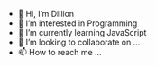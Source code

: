 - 👋 Hi, I’m Dillion
- 👀 I’m interested in Programming
- 🌱 I’m currently learning JavaScript
- 💞️ I’m looking to collaborate on ...
- 📫 How to reach me ...

<!---
Academy-of-Code/Academy-of-Code is a ✨ special ✨ repository because its `README.md` (this file) appears on your GitHub profile.
You can click the Preview link to take a look at your changes.
--->
